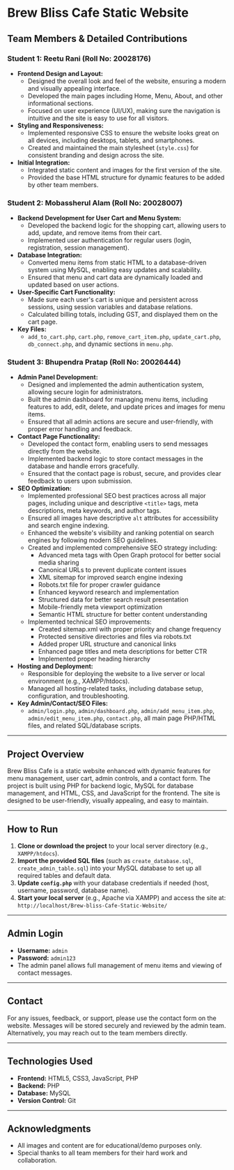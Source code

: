 # Brew Bliss Cafe Static Website

## Team Members & Detailed Contributions

### Student 1: Reetu Rani (Roll No: 20028176)
- **Frontend Design and Layout:**
  - Designed the overall look and feel of the website, ensuring a modern and visually appealing interface.
  - Developed the main pages including Home, Menu, About, and other informational sections.
  - Focused on user experience (UI/UX), making sure the navigation is intuitive and the site is easy to use for all visitors.
- **Styling and Responsiveness:**
  - Implemented responsive CSS to ensure the website looks great on all devices, including desktops, tablets, and smartphones.
  - Created and maintained the main stylesheet (`style.css`) for consistent branding and design across the site.
- **Initial Integration:**
  - Integrated static content and images for the first version of the site.
  - Provided the base HTML structure for dynamic features to be added by other team members.

### Student 2: Mobassherul Alam (Roll No: 20028007)
- **Backend Development for User Cart and Menu System:**
  - Developed the backend logic for the shopping cart, allowing users to add, update, and remove items from their cart.
  - Implemented user authentication for regular users (login, registration, session management).
- **Database Integration:**
  - Converted menu items from static HTML to a database-driven system using MySQL, enabling easy updates and scalability.
  - Ensured that menu and cart data are dynamically loaded and updated based on user actions.
- **User-Specific Cart Functionality:**
  - Made sure each user's cart is unique and persistent across sessions, using session variables and database relations.
  - Calculated billing totals, including GST, and displayed them on the cart page.
- **Key Files:**
  - `add_to_cart.php`, `cart.php`, `remove_cart_item.php`, `update_cart.php`, `db_connect.php`, and dynamic sections in `menu.php`.

### Student 3: Bhupendra Pratap (Roll No: 20026444)
- **Admin Panel Development:**
  - Designed and implemented the admin authentication system, allowing secure login for administrators.
  - Built the admin dashboard for managing menu items, including features to add, edit, delete, and update prices and images for menu items.
  - Ensured that all admin actions are secure and user-friendly, with proper error handling and feedback.
- **Contact Page Functionality:**
  - Developed the contact form, enabling users to send messages directly from the website.
  - Implemented backend logic to store contact messages in the database and handle errors gracefully.
  - Ensured that the contact page is robust, secure, and provides clear feedback to users upon submission.
- **SEO Optimization:**
  - Implemented professional SEO best practices across all major pages, including unique and descriptive `<title>` tags, meta descriptions, meta keywords, and author tags.
  - Ensured all images have descriptive `alt` attributes for accessibility and search engine indexing.
  - Enhanced the website's visibility and ranking potential on search engines by following modern SEO guidelines.
  - Created and implemented comprehensive SEO strategy including:
    - Advanced meta tags with Open Graph protocol for better social media sharing
    - Canonical URLs to prevent duplicate content issues
    - XML sitemap for improved search engine indexing
    - Robots.txt file for proper crawler guidance
    - Enhanced keyword research and implementation
    - Structured data for better search result presentation
    - Mobile-friendly meta viewport optimization
    - Semantic HTML structure for better content understanding
  - Implemented technical SEO improvements:
    - Created sitemap.xml with proper priority and change frequency
    - Protected sensitive directories and files via robots.txt
    - Added proper URL structure and canonical links
    - Enhanced page titles and meta descriptions for better CTR
    - Implemented proper heading hierarchy
- **Hosting and Deployment:**
  - Responsible for deploying the website to a live server or local environment (e.g., XAMPP/htdocs).
  - Managed all hosting-related tasks, including database setup, configuration, and troubleshooting.
- **Key Admin/Contact/SEO Files:**
  - `admin/login.php`, `admin/dashboard.php`, `admin/add_menu_item.php`, `admin/edit_menu_item.php`, `contact.php`, all main page PHP/HTML files, and related SQL/database scripts.

---

## Project Overview
Brew Bliss Cafe is a static website enhanced with dynamic features for menu management, user cart, admin controls, and a contact form. The project is built using PHP for backend logic, MySQL for database management, and HTML, CSS, and JavaScript for the frontend. The site is designed to be user-friendly, visually appealing, and easy to maintain.

---

## How to Run
1. **Clone or download the project** to your local server directory (e.g., `XAMPP/htdocs`).
2. **Import the provided SQL files** (such as `create_database.sql`, `create_admin_table.sql`) into your MySQL database to set up all required tables and default data.
3. **Update `config.php`** with your database credentials if needed (host, username, password, database name).
4. **Start your local server** (e.g., Apache via XAMPP) and access the site at:  
   `http://localhost/Brew-bliss-Cafe-Static-Website/`

---

## Admin Login
- **Username:** `admin`
- **Password:** `admin123`
- The admin panel allows full management of menu items and viewing of contact messages.

---

## Contact
For any issues, feedback, or support, please use the contact form on the website. Messages will be stored securely and reviewed by the admin team. Alternatively, you may reach out to the team members directly.

---

## Technologies Used
- **Frontend:** HTML5, CSS3, JavaScript, PHP
- **Backend:** PHP
- **Database:** MySQL
- **Version Control:** Git

---

## Acknowledgments
- All images and content are for educational/demo purposes only.
- Special thanks to all team members for their hard work and collaboration. 